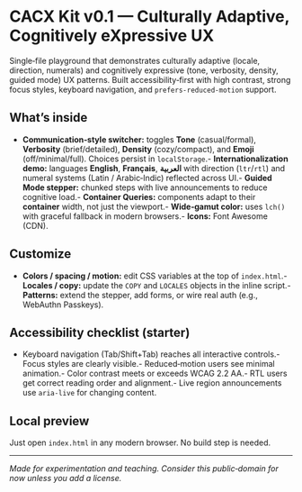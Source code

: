 # CACX Kit v0.1 — Culturally Adaptive, Cognitively eXpressive UX

Single‑file playground that demonstrates culturally adaptive (locale, direction, numerals) and cognitively expressive (tone, verbosity, density, guided mode) UX patterns. Built accessibility‑first with high contrast, strong focus styles, keyboard navigation, and `prefers-reduced-motion` support.

## What’s inside

- **Communication‑style switcher:** toggles **Tone** (casual/formal), **Verbosity** (brief/detailed), **Density** (cozy/compact), and **Emoji** (off/minimal/full). Choices persist in `localStorage`.- **Internationalization demo:** languages **English**, **Français**, **العربية** with direction (`ltr`/`rtl`) and numeral systems (Latin / Arabic‑Indic) reflected across UI.- **Guided Mode stepper:** chunked steps with live announcements to reduce cognitive load.- **Container Queries:** components adapt to their **container** width, not just the viewport.- **Wide‑gamut color:** uses `lch()` with graceful fallback in modern browsers.- **Icons:** Font Awesome (CDN).

## Customize

- **Colors / spacing / motion:** edit CSS variables at the top of `index.html`.- **Locales / copy:** update the `COPY` and `LOCALES` objects in the inline script.- **Patterns:** extend the stepper, add forms, or wire real auth (e.g., WebAuthn Passkeys).

## Accessibility checklist (starter)

- Keyboard navigation (Tab/Shift+Tab) reaches all interactive controls.- Focus styles are clearly visible.- Reduced‑motion users see minimal animation.- Color contrast meets or exceeds WCAG 2.2 AA.- RTL users get correct reading order and alignment.- Live region announcements use `aria-live` for changing content.

## Local preview

Just open `index.html` in any modern browser. No build step is needed.

---

*Made for experimentation and teaching. Consider this public‑domain for now unless you add a license.*
